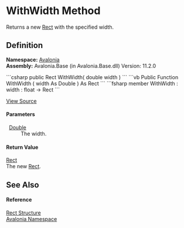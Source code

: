 # WithWidth Method


Returns a new <a href="T_Avalonia_Rect">Rect</a> with the specified width.



## Definition
**Namespace:** <a href="N_Avalonia">Avalonia</a>  
**Assembly:** Avalonia.Base (in Avalonia.Base.dll) Version: 11.2.0

<Tabs groupId="api-code-preview">
<TabItem value="csharp" label="C#">
```csharp
public Rect WithWidth(
	double width
)
```
</TabItem>
<TabItem value="vb" label="VB">
```vb
Public Function WithWidth ( 
	width As Double
) As Rect
```
</TabItem>
<TabItem value="fsharp" label="F#">
```fsharp
member WithWidth : 
        width : float -> Rect 
```
</TabItem>
</Tabs>



<a href="https://github.com/AvaloniaUI/Avalonia/tree/master/src/Avalonia.Base/Rect.cs#L560" title="View the source code">View Source</a>



#### Parameters
<dl><dt>  <a href="https://learn.microsoft.com/dotnet/api/system.double" target="_blank" rel="noopener noreferrer">Double</a></dt><dd>The width.</dd></dl>

#### Return Value
<a href="T_Avalonia_Rect">Rect</a>  
The new <a href="T_Avalonia_Rect">Rect</a>.

## See Also


#### Reference
<a href="T_Avalonia_Rect">Rect Structure</a>  
<a href="N_Avalonia">Avalonia Namespace</a>  

